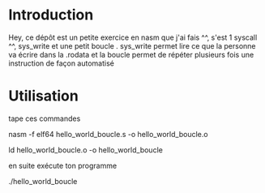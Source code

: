 # Introduction
Hey, ce dépôt est un petite exercice en nasm que j'ai fais ^^, s'est 1 syscall ^^, sys_write et une petit boucle . sys_write permet lire ce que la personne va écrire
dans la .rodata et la boucle permet de répéter plusieurs fois une instruction de façon automatisé
# Utilisation
tape ces commandes

nasm -f elf64 hello_world_boucle.s -o hello_world_boucle.o

ld hello_world_boucle.o -o hello_world_boucle

en suite exécute ton programme

./hello_world_boucle
